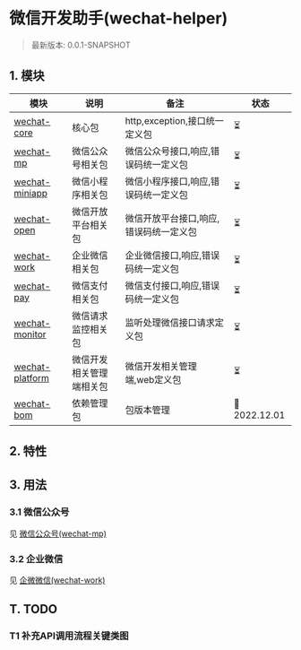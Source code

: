 # 微信开发助手(wechat-helper)

> 最新版本: 0.0.1-SNAPSHOT

## 1. 模块

| 模块                                 | 说明           | 备注                     | 状态           |
|------------------------------------|--------------|------------------------|--------------|
| [wechat-core](wechat-core)         | 核心包          | http,exception,接口统一定义包 | ️⏳           |
| [wechat-mp](wechat-mp)             | 微信公众号相关包     | 微信公众号接口,响应,错误码统一定义包    | ⏳            |
| [wechat-miniapp](wechat-miniapp)   | 微信小程序相关包     | 微信小程序接口,响应,错误码统一定义包    | ⏳            |
| [wechat-open](wechat-open)         | 微信开放平台相关包    | 微信开放平台接口,响应,错误码统一定义包   | ⏳            |
| [wechat-work](wechat-work)         | 企业微信相关包      | 企业微信接口,响应,错误码统一定义包     | ⏳            |
| [wechat-pay](wechat-pay)           | 微信支付相关包      | 微信支付接口,响应,错误码统一定义包     | ⏳            |
| [wechat-monitor](wechat-monitor)   | 微信请求监控相关包    | 监听处理微信接口请求定义包          | ⏳            |
| [wechat-platform](wechat-platform) | 微信开发相关管理端相关包 | 微信开发相关管理端,web定义包       | ⏳            |
| [wechat-bom](wechat-bom)           | 依赖管理包        | 包版本管理                  | 📍2022.12.01 |

## 2. 特性

## 3. 用法

### 3.1 微信公众号

见 [微信公众号(wechat-mp)](wechat-mp/README.md)

### 3.2 企业微信

见 [企微微信(wechat-work)](wechat-work/README.md)

## T. TODO

### T1 补充API调用流程关键类图




